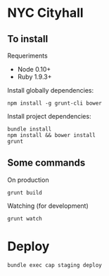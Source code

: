 # NYC Cityhall

## To install

Requeriments

* Node 0.10+
* Ruby 1.9.3+

Install globally dependencies:

    npm install -g grunt-cli bower

Install project dependencies:

    bundle install
    npm install && bower install
    grunt


## Some commands

On production
    
    grunt build

Watching (for development)

    grunt watch


# Deploy

    bundle exec cap staging deploy
